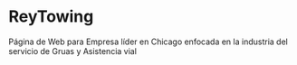# ReyTowing
Página de Web para Empresa líder en Chicago enfocada en la industria del servicio de Gruas y Asistencia vial
